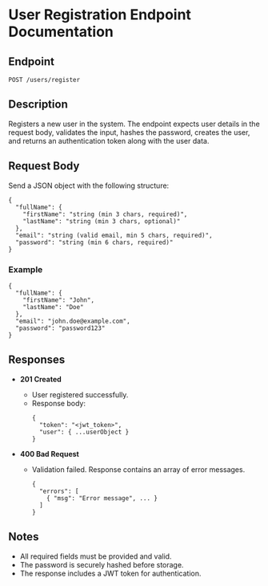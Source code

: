 # User Registration Endpoint Documentation

## Endpoint

`POST /users/register`

## Description

Registers a new user in the system. The endpoint expects user details in the request body, validates the input, hashes the password, creates the user, and returns an authentication token along with the user data.

## Request Body

Send a JSON object with the following structure:

```
{
  "fullName": {
    "firstName": "string (min 3 chars, required)",
    "lastName": "string (min 3 chars, optional)"
  },
  "email": "string (valid email, min 5 chars, required)",
  "password": "string (min 6 chars, required)"
}
```

### Example

```
{
  "fullName": {
    "firstName": "John",
    "lastName": "Doe"
  },
  "email": "john.doe@example.com",
  "password": "password123"
}
```

## Responses

- **201 Created**

  - User registered successfully.
  - Response body:
    ```
    {
      "token": "<jwt_token>",
      "user": { ...userObject }
    }
    ```

- **400 Bad Request**
  - Validation failed. Response contains an array of error messages.
    ```
    {
      "errors": [
        { "msg": "Error message", ... }
      ]
    }
    ```

## Notes

- All required fields must be provided and valid.
- The password is securely hashed before storage.
- The response includes a JWT token for authentication.
